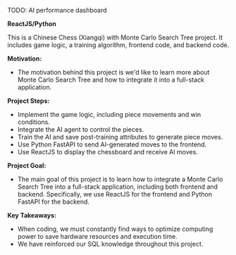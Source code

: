 TODO:
AI performance dashboard

**ReactJS/Python**

This is a Chinese Chess (Xiangqi) with Monte Carlo Search Tree project. It includes game logic, a training algorithm, frontend code, and backend code.

**Motivation:**<br>
- The motivation behind this project is we'd like to learn more about Monte Carlo Search Tree and how to integrate it into a full-stack application.

**Project Steps:**<br>
- Implement the game logic, including piece movements and win conditions.
- Integrate the AI agent to control the pieces.
- Train the AI and save post-training attributes to generate piece moves.
- Use Python FastAPI to send AI-generated moves to the frontend.
- Use ReactJS to display the chessboard and receive AI moves.
  
**Project Goal:**<br>
- The main goal of this project is to learn how to integrate a Monte Carlo Search Tree into a full-stack application, including both frontend and backend. Specifically, we use ReactJS for the frontend and Python FastAPI for the backend.

**Key Takeaways:**<br>
- When coding, we must constantly find ways to optimize computing power to save hardware resources and execution time.
- We have reinforced our SQL knowledge throughout this project.
